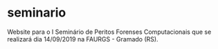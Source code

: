 # seminario
Website para o I Seminário de Peritos Forenses Computacionais que se realizará dia 14/09/2019 na FAURGS - Gramado (RS).
